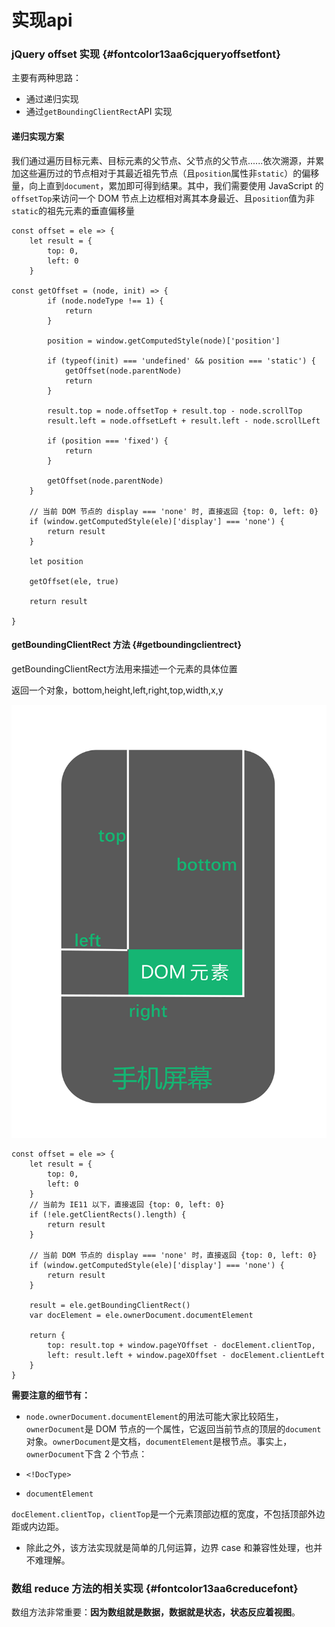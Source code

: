 # 实现api

### jQuery offset 实现 {#fontcolor13aa6cjqueryoffsetfont}

主要有两种思路：

* 通过递归实现
* 通过`getBoundingClientRect`API 实现

#### 递归实现方案

我们通过遍历目标元素、目标元素的父节点、父节点的父节点......依次溯源，并累加这些遍历过的节点相对于其最近祖先节点（且`position`属性非`static`）的偏移量，向上直到`document`，累加即可得到结果。其中，我们需要使用 JavaScript 的`offsetTop`来访问一个 DOM 节点上边框相对离其本身最近、且`position`值为非`static`的祖先元素的垂直偏移量

```
const offset = ele => {
    let result = {
        top: 0,
        left: 0
    }

const getOffset = (node, init) => {
        if (node.nodeType !== 1) {
            return
        }

        position = window.getComputedStyle(node)['position']

        if (typeof(init) === 'undefined' && position === 'static') {
            getOffset(node.parentNode)
            return
        }

        result.top = node.offsetTop + result.top - node.scrollTop
        result.left = node.offsetLeft + result.left - node.scrollLeft

        if (position === 'fixed') {
            return
        }

        getOffset(node.parentNode)
    }

    // 当前 DOM 节点的 display === 'none' 时, 直接返回 {top: 0, left: 0}
    if (window.getComputedStyle(ele)['display'] === 'none') {
        return result
    }

    let position

    getOffset(ele, true)

    return result

}
```

#### getBoundingClientRect 方法 {#getboundingclientrect}

getBoundingClientRect方法用来描述一个元素的具体位置

返回一个对象，bottom,height,left,right,top,width,x,y

![](/assets/db68ca10-4eac-11e9-b1fa-0757868d211c.png)

```
const offset = ele => {
    let result = {
        top: 0,
        left: 0
    }
    // 当前为 IE11 以下，直接返回 {top: 0, left: 0}
    if (!ele.getClientRects().length) {
        return result
    }

    // 当前 DOM 节点的 display === 'none' 时，直接返回 {top: 0, left: 0}
    if (window.getComputedStyle(ele)['display'] === 'none') {
        return result
    }

    result = ele.getBoundingClientRect()
    var docElement = ele.ownerDocument.documentElement

    return {
        top: result.top + window.pageYOffset - docElement.clientTop,
        left: result.left + window.pageXOffset - docElement.clientLeft
    }
}
```

**需要注意的细节有：**

* `node.ownerDocument.documentElement`的用法可能大家比较陌生，`ownerDocument`是 DOM 节点的一个属性，它返回当前节点的顶层的`document`对象。`ownerDocument`是文档，`documentElement`是根节点。事实上，`ownerDocument`下含 2 个节点：

* `<!DocType>`

* `documentElement`

`docElement.clientTop`，`clientTop`是一个元素顶部边框的宽度，不包括顶部外边距或内边距。

* 除此之外，该方法实现就是简单的几何运算，边界 case 和兼容性处理，也并不难理解。

### 数组 reduce 方法的相关实现 {#fontcolor13aa6creducefont}

数组方法非常重要：**因为数组就是数据，数据就是状态，状态反应着视图**。



